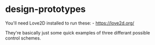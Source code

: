 # design-prototypes
You'll need Love2D installed to run these:
    - https://love2d.org/
   
They're basically just some quick examples of three differant possible control schemes.
